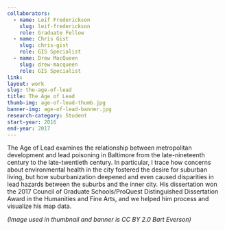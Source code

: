 ```yaml
---
collaborators: 
  - name: Leif Frederickson
    slug: leif-frederickson
    role: Graduate Fellow
  - name: Chris Gist
    slug: chris-gist
    role: GIS Specialist
  - name: Drew MacQueen
    slug: drew-macqueen
    role: GIS Specialist
link:
layout: work
slug: the-age-of-lead
title: The Age of Lead
thumb-img: age-of-lead-thumb.jpg
banner-img: age-of-lead-banner.jpg
research-category: Student
start-year: 2016
end-year: 2017
---
```


The Age of Lead examines the relationship between metropolitan development and lead poisoning in Baltimore from the late-nineteenth century to the late-twentieth century. In particular, I trace how concerns about environmental health in the city fostered the desire for suburban living, but how suburbanization deepened and even caused disparities in lead hazards between the suburbs and the inner city. His dissertation won the 2017 Council of Graduate Schools/ProQuest Distinguished Dissertation Award in the Humanities and Fine Arts, and we helped him process and visualize his map data. 

*(Image used in thumbnail and banner is CC BY 2.0 Bart Everson)*